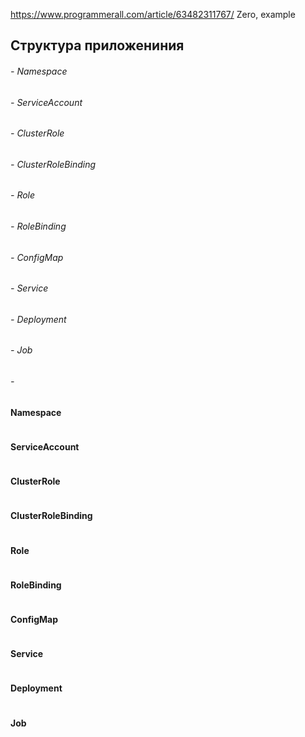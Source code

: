 
https://www.programmerall.com/article/63482311767/
Zero, example

## Структура приложениния                                    

######    - Namespace        
######    - ServiceAccount        
######    - ClusterRole   
######    - ClusterRoleBinding        
######    - Role      
######    - RoleBinding   
######    - ConfigMap        
######    - Service    
######    - Deployment   
######    - Job        
######    -      

#### Namespace
```
```
#### ServiceAccount
```
```
#### ClusterRole
```
```
#### ClusterRoleBinding
```
```
#### Role
```
```
#### RoleBinding
```
```
#### ConfigMap
```
```
#### Service
```
```
#### Deployment
```
```
#### Job
```
```
#### 
```
```
